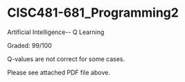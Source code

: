 # CISC481-681_Programming2
Artificial Intelligence-- Q Learning

Graded: 99/100 

Q-values are not correct for some cases.

Please see attached PDF file above.
